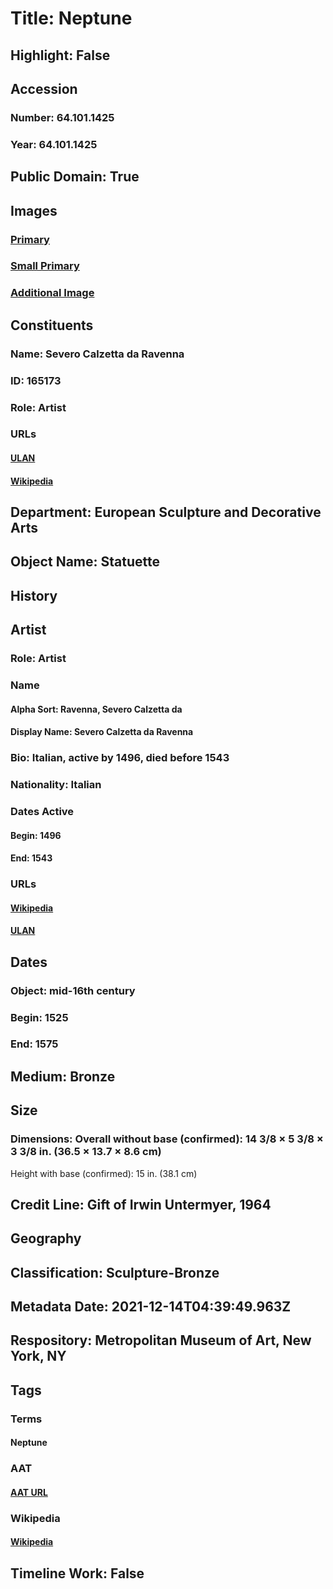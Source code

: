 # Title: Neptune
## Highlight: False
## Accession
### Number: 64.101.1425
### Year: 64.101.1425
## Public Domain: True
## Images
### [Primary](https://images.metmuseum.org/CRDImages/es/original/DP-912-001.jpg)
### [Small Primary](https://images.metmuseum.org/CRDImages/es/web-large/DP-912-001.jpg)
### [Additional Image](https://images.metmuseum.org/CRDImages/es/original/DP-912-002.jpg)
## Constituents
### Name: Severo Calzetta da Ravenna
### ID: 165173
### Role: Artist
### URLs
#### [ULAN](http://vocab.getty.edu/page/ulan/500006878)
#### [Wikipedia](https://www.wikidata.org/wiki/Q3958521)
## Department: European Sculpture and Decorative Arts
## Object Name: Statuette
## History
## Artist
### Role: Artist
### Name
#### Alpha Sort: Ravenna, Severo Calzetta da
#### Display Name: Severo Calzetta da Ravenna
### Bio: Italian, active by 1496, died before 1543
### Nationality: Italian
### Dates Active
#### Begin: 1496
#### End: 1543
### URLs
#### [Wikipedia](https://www.wikidata.org/wiki/Q3958521)
#### [ULAN](http://vocab.getty.edu/page/ulan/500006878)
## Dates
### Object: mid-16th century
### Begin: 1525
### End: 1575
## Medium: Bronze
## Size
### Dimensions: Overall without base (confirmed): 14 3/8 × 5 3/8 × 3 3/8 in. (36.5 × 13.7 × 8.6 cm)
Height with base (confirmed): 15 in. (38.1 cm)
## Credit Line: Gift of Irwin Untermyer, 1964
## Geography
## Classification: Sculpture-Bronze
## Metadata Date: 2021-12-14T04:39:49.963Z
## Respository: Metropolitan Museum of Art, New York, NY
## Tags
### Terms
#### Neptune
### AAT
#### [AAT URL](http://vocab.getty.edu/page/ia/901000243)
### Wikipedia
#### [Wikipedia]()
## Timeline Work: False